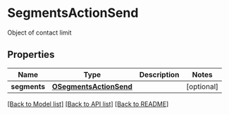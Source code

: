 # SegmentsActionSend

Object of contact limit
## Properties
Name | Type | Description | Notes
------------ | ------------- | ------------- | -------------
**segments** | [**OSegmentsActionSend**](OSegmentsActionSend.md) |  | [optional] 

[[Back to Model list]](../README.md#documentation-for-models) [[Back to API list]](../README.md#documentation-for-api-endpoints) [[Back to README]](../README.md)


